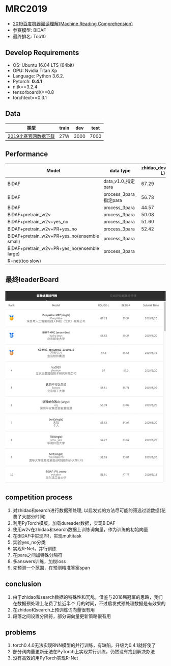 # MRC2019
- [2019百度机器阅读理解(Machine Reading Comprehension)](http://lic2019.ccf.org.cn/read)
- 参赛模型: BiDAF
- 最终排名: Top10

## Develop Requirements
- OS: Ubuntu 16.04 LTS (64bit)
- GPU: Nvidia Titan Xp
- Language: Python 3.6.2.
- Pytorch: **0.4.1**
- nltk==3.2.4
- tensorboardX==0.8
- torchtext==0.3.1

## Data

类型 | train | dev | test
---|---|---|---|
[2019比赛官网数据下载](http://lic2019.ccf.org.cn/read) | 27W| 3000 | 7000 |

## Performance
Model | data type| zhidao_dev(Rouge-L) | zhidao_dev_(Bleu-4)|search_dev(Rouge-L)|search_dev(Blue-4)|**Rouge-L**|**Blue-4**
---|---|---|---|---|---|---|--- 
BiDAF | data_v1.0_指定para | 67.29 | |58.28| | 36.14 | 25.78|
BiDAF | process_3para_指定para | 56.78 | | | |   |  |
BiDAF | process_3para | 44.57 | | | |   |  |
BiDAF+pretrain_w2v | process_3para | 50.08 | |42.42| | 48.59 | 30.81 |
BiDAF+pretrain_w2v+yes_no | process_3para | 51.60 | |42.42| | 50.02 | 44.45 |
BiDAF+pretrain_w2v+PR+yes_no | process_3para | 52.42 | |42.72| |  50.41 | 45.16 |
BiDAF+pretrain_w2v+PR+yes_no(ensemble small) | process_3para |  | | | | 50.78  | 44.53 |
BiDAF+pretrain_w2v+PR+yes_no(ensemble large) | process_3para |  | | | | 51.53  | 45.58 |
R-net(too slow) |  |  | | | |   |  |

## 最终leaderBoard
![avatar](/files/leader.png)


## competition process
1. 对zhidao和search进行数据预处理, 以启发式的方法尽可能的筛选过滤数据(花费了大部分时间)
2. 利用PyTorch模版，加载dureader数据，实现BiDAF
3. 使用w2v在zhidao和search数据上训练词向量，作为训练的初始向量
4. 在BiDAF中实现PR，实现multitask
5. 实验yes_no分类
6. 实现R-Net，并行训练
7. 在para之间加特殊分隔符
8. 多answers训练，加权loss
9. 先预测一个范围，在预测精准答案span

## conclusion
1. 由于zhidao和search数据的特殊性和冗乱，借鉴与2018届冠军的思路，我们在数据预处理上花费了接近半个
月的时间，不过启发式预处理数据是有效果的
2. 在zhidao和search上预训练词向量很有用
3. 段落之间设置分隔符<sep>，部分词向量更新策略很有用

## problems
1. torch0.4.0无法实现RNN模型的并行训练，有缺陷，升级为0.4.1就好使了
2. 部分词向量更新无法在PyTorch上实现并行训练，仍然没有找到解决办法
3. 没有高效的用PyTorch实现R-Net












